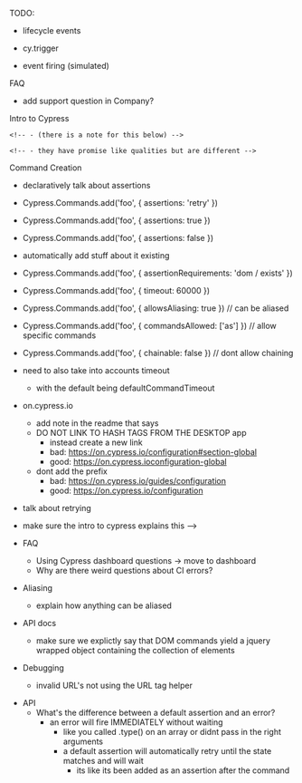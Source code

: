 TODO:

- lifecycle events
<!-- - cypress visibility model -->
  <!-- - how visibility is calculated -->
<!-- - actions and interactions <-- definitely core concept
  - where should this go ?
    - core concept
    - guide?
    - appendix / reference? -->
  - cy.trigger
  <!-- - visibility -->
  <!-- - scrolling -->
  <!-- - nudging -->
  <!-- - snapshotting (inaccurate) -->
  <!-- - bypassing { force: true } / trigger events directly -->
  - event firing (simulated)

<!-- rename appendix to references? -->

FAQ
  - add support question in Company?

<!-- API -->
  <!-- - question marks next to Yields / Timeout? -->

<!-- Timeout
  X command will first wait for the element [to become actionable], and then wait for. It has an implicit/default (what do we call this?) assertion that the element *must* exist.

  1. First for the element [to become actionable]
  2. Then for the element to exist in the DOM
  3. Then for any assertions to pass

  X command will first wait for the element [to become actionable], and then it will implicitly wait for the element to exist in the dOM. Finally then wait for. It has an implicit/default (what do we call this?) assertion that the element *must* exist.

  The problem with existing docs like `eq`, `document` is that they don't have an implicit assertion. But they can timeout on regular assertions.

  ## Assertions
  `cy.window()` will implicitly wait until the window is in an accessible state.

  You can add any kind of assertion you want.

  ## Timeout {% timeout %}
  `cy.window` will time out after waiting for `defaultCommandTimeout` for:

  1. Until the window is accessible
  2. And all assertions you've added pass -->

<!-- Types of Commands
  - action Commands
    - waits for element to become actionable
      - adding assertions for this is unnecessary
    - waits for assertions to pass
  - dom commands
    - waits for element to exist
    - waits for assertions to pass
  - wrap
    - nothing implicit
    - waits for assertions to pass
  - route
    - cannot timeout, no assertions   -->

Intro to Cypress
  <!-- - we don't ever describe assertions as 'blocking / guarding state' -->
  <!-- - we need to mention this too in the `should` and `and` docs -->
    <!-- - (there is a note for this below) -->
  <!-- - we dont talk about needing to chain everything or return `cy` -->
  <!-- - finish the new assertion bits
    - implicit / default assertions
    - everything is retried
    - assertions act like guards
    - talk about 'not.exist' <-- this is completely missing!
      - mention it in two places, 'up top / down below' -->
  <!-- - add "Commands are not promises" to pair with the other one -->
    <!-- - they have promise like qualities but are different -->

<!-- Default / Implicit assertions
  - where do we ever talk about this?
  - was this removed from the old docs?
  - find my list of 'must haves' in the intro docs -->

Command Creation
  - declaratively talk about assertions
  - Cypress.Commands.add('foo', { assertions: 'retry' })
  - Cypress.Commands.add('foo', { assertions: true })
  - Cypress.Commands.add('foo', { assertions: false })
  - automatically add stuff about it existing
  - Cypress.Commands.add('foo', { assertionRequirements: 'dom / exists' })
  - Cypress.Commands.add('foo', { timeout: 60000 })
  - Cypress.Commands.add('foo', { allowsAliasing: true }) // can be aliased
  - Cypress.Commands.add('foo', { commandsAllowed: ['as'] }) // allow specific commands
  - Cypress.Commands.add('foo', { chainable: false }) // dont allow chaining
  - need to also take into accounts timeout
    - with the default being defaultCommandTimeout

- on.cypress.io
  - add note in the readme that says
  - DO NOT LINK TO HASH TAGS FROM THE DESKTOP app
    - instead create a new link
    - bad: https://on.cypress.io/configuration#section-global
    - good: https://on.cypress.ioconfiguration-global
  - dont add the prefix
    - bad: https://on.cypress.io/guides/configuration
    - good: https://on.cypress.io/configuration

<!-- - list of assertions
  - mention how to extend assertions
  - Writing / Adding your own assertions?
    - check out the recipe
    - you can add anything to chai you want -->

<!-- - Bundled Tools
  - use github icon
  - link to assertions
  - link to the guides appropriate for each tool
    - chai -> assertions
    - mocha -> writing tests
    - sinon -> spies / stubs / clocks -->

<!-- - should / and
  - link to list of assertions
  - maybe add a note at the top? -->

<!-- - intro to cypress
  - reference assertions correctly -->

<!-- - Linking
  - when linking to recipes we should probably link to the internal recipe  doc instead of the external one? (YES)
  - bunch of docs still need the {% url %} helper

FIX -spies,stubs and stubs,spies
 - append '-recipe' to the example/recipe -->

<!-- - should / and
  <!-- - improve the "description" -->
  - talk about retrying
  - make sure the intro to cypress explains this -->

- FAQ
  - Using Cypress dashboard questions -> move to dashboard
  - Why are there weird questions about CI errors?

- Aliasing
  - explain how anything can be aliased

- API docs
  - make sure we explictly say that DOM commands yield a jquery wrapped object containing the collection of elements

- Debugging
  - invalid URL's not using the URL tag helper

<!-- - Implicit way to fail? -->
  <!-- - different than a default assertion? -->

<!-- - Assertions
  - Default assertions should move to the top of the assertion sections
    - this couples nicely with the "you dont have to write assertions"
    - then the next docs should be like: "okay so you want to write an assertion!"
  - We still don't do a good / clear job explaining that assertions block cypress until that state is reached
  - Why are we linking: "reach a desired state" to interacting with eleents?
    - this should be linking to a section within assertions -->

- API
  <!-- - make sure we have consistent nomenclature
    - Usage
      `.check()` requires being chained off another cy command that *yields* an `<input>` DOM element.

      These `<input>` elements must have type `checkbox` or `radio`.
    - Options Table
      Option | Default | Notes
      --- | --- | ---
      `log` | `true` | Whether to display command in Command Log
      `force` | `false` | Forces the check, disables {% url 'waiting for actionability' interacting-with-elements#Bypassing %}
      `timeout` | {% url `defaultCommandTimeout` configuration#Timeouts %} | Total time to wait until this command times out
    - Yields
      - `.as()` yields the subject from the previous command.
    - Assertions
      - `.as()` has no default assertions.
      - `.and()` has no default assertions other than what you specify.
    - Timeout
      - `.check()` will wait for the duration of its `timeout` option for its default assertion and any additional assertions to pass.
  - blur  
    this should retry until the element is in focus instead of immediately dieing -->
  - What's the difference between a default assertion and an error?
    - an error will fire IMMEDIATELY without waiting
      - like you called .type() on an array or didnt pass in the right arguments
      - a default assertion will automatically retry until the state matches and will wait
        - its like its been added as an assertion after the command
